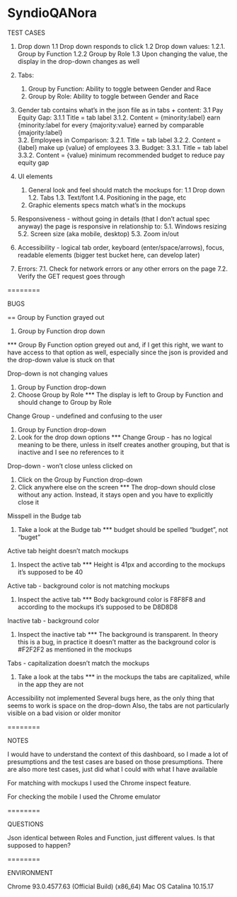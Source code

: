 # SyndioQANora

TEST CASES

1. Drop down 
    1.1 Drop down responds to click
    1.2 Drop down values: 
        1.2.1. Group by Function
        1.2.2 Group by Role
    1.3 Upon changing the value, the display in the drop-down changes as well

2. Tabs: 
    1. Group by Function: Ability to toggle between Gender and Race
    2. Group by Role: Ability to toggle between Gender and Race

3. Gender tab contains what’s in the json file as in tabs + content:
	3.1 Pay Equity Gap: 
		3.1.1 Title = tab label
		3.1.2. Content = {minority:label} earn {minority:label  for every {majority:value} earned by comparable {majority:label}  
	3.2. Employees in Comparison: 
		3.2.1. Title = tab label
		3.2.2. Content = {label} make up {value} of employees
	3.3. Budget: 
		3.3.1. Title = tab label
		3.3.2. Content = {value} minimum recommended budget to reduce pay equity gap

4. UI elements
    1. General look and feel should match the mockups for:
        1.1 Drop down
        1.2. Tabs
        1.3. Text/font
        1.4. Positioning in the page, etc
    2. Graphic elements specs match what’s in the mockups 

5. Responsiveness - without going in details (that I don’t actual spec anyway) the page is responsive in relationship to:
	5.1. Windows resizing
	5.2. Screen size (aka mobile, desktop)
	5.3. Zoom in/out

6. Accessibility - logical tab order, keyboard (enter/space/arrows), focus, readable elements (bigger test bucket here, can develop later)

7. Errors:
	7.1. Check for network errors or any other errors on the page
	7.2. Verify the GET request goes through


========

BUGS

== Group by Function grayed out
1. Group by Function drop down 

*** Group By Function option greyed out and, if I get this right, we want to have access to that option as well, especially since the json is provided and the drop-down value is stuck on that

Drop-down is not changing values
1. Group by Function drop-down 
2. Choose Group by Role
*** The display is left to Group by Function and should change to Group by Role


Change Group - undefined and confusing to the user
1. Group by Function drop-down 
2. Look for the drop down options
*** Change Group - has no logical meaning to be there, unless in itself creates another grouping, but that is inactive and I see no references to it

Drop-down - won’t close unless clicked on
1. Click on the Group by Function drop-down
2. Click anywhere else on the screen
*** The drop-down should close without any action. Instead, it stays open and you have to explicitly close it

Misspell in the Budge tab
1. Take a look at the Budge tab
*** budget should be spelled “budget”, not “buget”

Active tab height doesn’t match mockups
1. Inspect the active tab
*** Height is 41px and according to the mockups it’s supposed to be 40

Active tab - background color is not matching mockups
1. Inspect the active tab
*** Body background color is F8F8F8 and according to the mockups it’s supposed to be D8D8D8

Inactive tab - background color
1. Inspect the inactive tab
*** The background is transparent. In theory this is a bug, in practice it doesn’t matter as the background color is #F2F2F2 as mentioned in the mockups

Tabs - capitalization doesn’t match the mockups 
1. Take a look at the tabs
*** in the mockups the tabs are capitalized, while in the app they are not

Accessibility not implemented
Several bugs here, as the only thing that seems to work is space on the drop-down
Also, the tabs are not particularly visible on a bad vision or older monitor

========

NOTES

I would have to understand the context of this dashboard, so I made a lot of presumptions and the test cases are based on those presumptions. There are also more test cases, just did what I could with what I have available

For matching with mockups I used the Chrome inspect feature.

For checking the mobile I used the Chrome emulator

========

QUESTIONS

Json identical between Roles and Function, just different values. Is that supposed to happen?

========

ENVIRONMENT

Chrome 93.0.4577.63 (Official Build) (x86_64)
Mac OS Catalina 10.15.17
